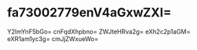 # fa73002779enV4aGxwZXI=
Y2lmYnF5bGo=
cnFqdXhpbno=
ZWJteHRva2g=
eXh2c2p1aGM=
eXR1am1yc3g=
cmJjZWxueWo=
